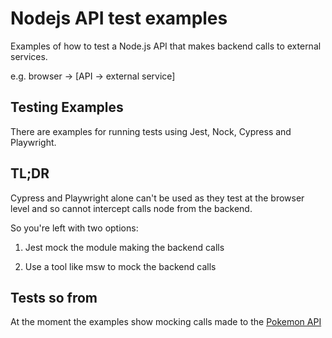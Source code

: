 # Nodejs API test examples

Examples of how to test a Node.js API that makes backend calls to external services.

e.g. browser -> [API -> external service]

## Testing Examples

There are examples for running tests using Jest, Nock, Cypress and Playwright.

## TL;DR

Cypress and Playwright alone can't be used as they test at the browser level and so cannot intercept calls node from the backend.

So you're left with two options:

1. Jest mock the module making the backend calls

2. Use a tool like msw to mock the backend calls

## Tests so from

At the moment the examples show mocking calls made to the [Pokemon API](https://pokeapi.co/)